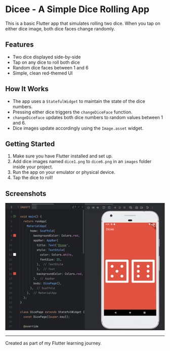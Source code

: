 # Dicee - A Simple Dice Rolling App

This is a basic Flutter app that simulates rolling two dice. When you tap on either dice image, both dice faces change randomly.

## Features

- Two dice displayed side-by-side
- Tap on any dice to roll both dice
- Random dice faces between 1 and 6
- Simple, clean red-themed UI

## How It Works

- The app uses a `StatefulWidget` to maintain the state of the dice numbers.
- Pressing either dice triggers the `changeDiceFace` function.
- `changeDiceFace` updates both dice numbers to random values between 1 and 6.
- Dice images update accordingly using the `Image.asset` widget.

## Getting Started

1. Make sure you have Flutter installed and set up.
2. Add dice images named `dice1.png` to `dice6.png` in an `images` folder inside your project.
3. Run the app on your emulator or physical device.
4. Tap the dice to roll!

## Screenshots

![Dicee App Screenshot](images/screenshot.png)

---

Created as part of my Flutter learning journey.
